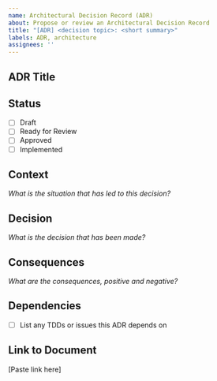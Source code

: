 ```yaml
---
name: Architectural Decision Record (ADR)
about: Propose or review an Architectural Decision Record
title: "[ADR] <decision topic>: <short summary>"
labels: ADR, architecture
assignees: ''
---
```


## ADR Title

## Status

- [ ] Draft
- [ ] Ready for Review
- [ ] Approved
- [ ] Implemented

## Context

_What is the situation that has led to this decision?_

## Decision

_What is the decision that has been made?_

## Consequences

_What are the consequences, positive and negative?_

## Dependencies

- [ ] List any TDDs or issues this ADR depends on

## Link to Document

[Paste link here]